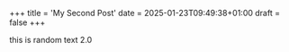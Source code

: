 +++
title = 'My Second Post'
date = 2025-01-23T09:49:38+01:00
draft = false
+++

this is random text 2.0